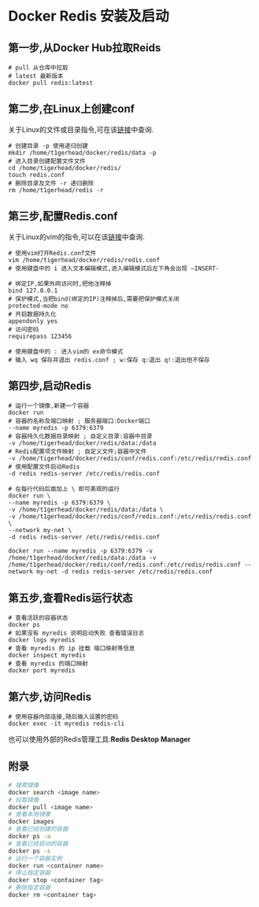 # Docker Redis 安装及启动



## 第一步,从Docker Hub拉取Reids

```shell
# pull 从仓库中拉取
# latest 最新版本
docker pull redis:latest
```

## 第二步,在Linux上创建conf

关于Linux的文件或目录指令,可在该[链接](https://www.runoob.com/linux/linux-file-content-manage.html)中查询.

```shell
# 创建目录 -p 使用递归创建
mkdir /home/t1gerhead/docker/redis/data -p
# 进入目录创建配置文件文件
cd /home/tigerhead/docker/redis/
touch redis.conf
# 删除目录及文件 -r 递归删除
rm /home/t1gerhead/redis -r
```

## 第三步,配置Redis.conf

关于Linux的vim的指令,可以在该[链接](https://www.runoob.com/linux/linux-vim.html)中查询.

```shell
# 使用vim打开Redis.conf文件
vim /home/tigerhead/docker/redis/redis.conf
# 使用键盘中的 i 进入文本编辑模式,进入编辑模式后左下角会出现 –INSERT- 

# 绑定IP,如果外网访问时,把他注释掉
bind 127.0.0.1
# 保护模式,当把bind(绑定的IP)注释掉后,需要把保护模式关闭
protected-mode no
# 开启数据持久化
appendonly yes
# 访问密码
requirepass 123456

# 使用键盘中的 : 进入vim的 ex命令模式
# 输入 wq 保存并退出 redis.conf ; w:保存 q:退出 q!:退出但不保存
```

## 第四步,启动Redis

```shell
# 运行一个镜像,新建一个容器
docker run 
# 容器的名称及端口映射 ; 服务器端口:Docker端口
--name myredis -p 6379:6379 
# 容器持久化数据目录映射 ; 自定义目录:容器中目录
-v /home/tigerhead/docker/redis/data:/data 
# Redis配置项文件映射 ; 自定义文件;容器中文件
-v /home/tigerhead/docker/redis/conf/redis.conf:/etc/redis/redis.conf 
# 使用配置文件启动Redis
-d redis redis-server /etc/redis/redis.conf

# 在每行代码后面加上 \ 即可美观的运行
docker run \
--name myredis -p 6379:6379 \
-v /home/t1gerhead/docker/redis/data:/data \
-v /home/t1gerhead/docker/redis/conf/redis.conf:/etc/redis/redis.conf \
--network my-net \
-d redis redis-server /etc/redis/redis.conf

docker run --name myredis -p 6379:6379 -v /home/t1gerhead/docker/redis/data:/data -v /home/t1gerhead/docker/redis/conf/redis.conf:/etc/redis/redis.conf --network my-net -d redis redis-server /etc/redis/redis.conf
```

## 第五步,查看Redis运行状态

```shell
# 查看活跃的容器状态
docker ps
# 如果没有 myredis 说明启动失败 查看错误日志
docker logs myredis
# 查看 myredis 的 ip 挂载 端口映射等信息
docker inspect myredis
# 查看 myredis 的端口映射
docker port myredis
```

## 第六步,访问Redis

```shell
# 使用容器内部连接,随后输入设置的密码
docker exec -it myredis redis-cli
```

也可以使用外部的Redis管理工具:**Redis Desktop Manager**

## 附录

```bash
# 搜索镜像
docker search <image name>
# 拉取镜像
docker pull <image name>
# 查看本地镜像
docker images
# 查看已经创建的容器
docker ps -a
# 查看已经启动的容器
docker ps -s
# 运行一个容器实例
docker run <container name>
# 停止指定容器
docker stop <container tag>
# 删除指定容器
docker rm <container tag>
```